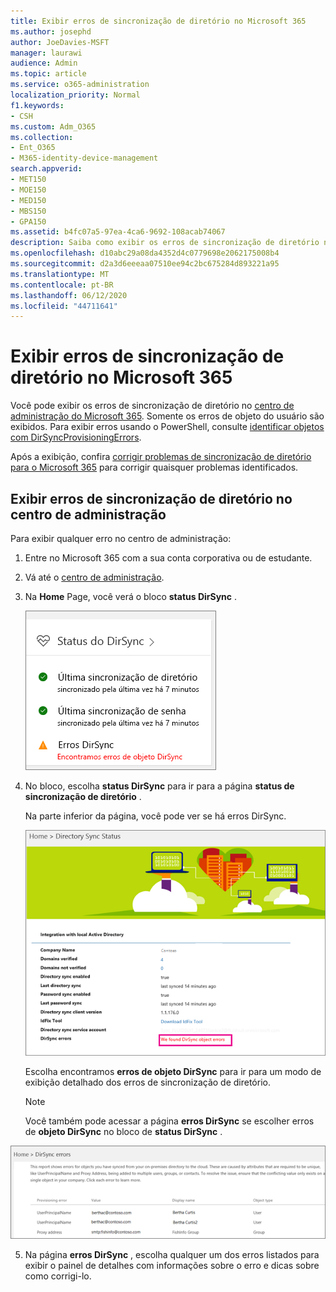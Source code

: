```yaml
---
title: Exibir erros de sincronização de diretório no Microsoft 365
ms.author: josephd
author: JoeDavies-MSFT
manager: laurawi
audience: Admin
ms.topic: article
ms.service: o365-administration
localization_priority: Normal
f1.keywords:
- CSH
ms.custom: Adm_O365
ms.collection:
- Ent_O365
- M365-identity-device-management
search.appverid:
- MET150
- MOE150
- MED150
- MBS150
- GPA150
ms.assetid: b4fc07a5-97ea-4ca6-9692-108acab74067
description: Saiba como exibir os erros de sincronização de diretório no centro de administração do Microsoft 365.
ms.openlocfilehash: d10abc29a08da4352d4c0779698e2062175008b4
ms.sourcegitcommit: d2a3d6eeeaa07510ee94c2bc675284d893221a95
ms.translationtype: MT
ms.contentlocale: pt-BR
ms.lasthandoff: 06/12/2020
ms.locfileid: "44711641"
---
```

# <a name="view-directory-synchronization-errors-in-microsoft-365"></a>Exibir erros de sincronização de diretório no Microsoft 365

Você pode exibir os erros de sincronização de diretório no [centro de administração do Microsoft 365](https://admin.microsoft.com). Somente os erros de objeto do usuário são exibidos. Para exibir erros usando o PowerShell, consulte [identificar objetos com DirSyncProvisioningErrors](https://docs.microsoft.com/azure/active-directory/hybrid/how-to-connect-syncservice-duplicate-attribute-resiliency).

Após a exibição, confira [corrigir problemas de sincronização de diretório para o Microsoft 365](fix-problems-with-directory-synchronization.md) para corrigir quaisquer problemas identificados.
  
## <a name="view-directory-synchronization-errors-in-the-admin-center"></a>Exibir erros de sincronização de diretório no centro de administração

Para exibir qualquer erro no centro de administração:
  
1. Entre no Microsoft 365 com a sua conta corporativa ou de estudante. 
    
2. Vá até o [centro de administração](https://support.office.com/article/758befc4-0888-4009-9f14-0d147402fd23).
    
3. Na **Home** Page, você verá o bloco **status DirSync** . 
    
    ![O bloco de Status do DirSync na visualização do centro de administração](media/060006e9-de61-49d5-8979-e77cda198e71.png)
  
4. No bloco, escolha **status DirSync** para ir para a página **status de sincronização de diretório** . 
    
    Na parte inferior da página, você pode ver se há erros DirSync.
    
    ![Na página status de sincronização de diretório, você pode ver se há erros de objeto DirSync](media/882094a3-80d3-4aae-b90b-78b27047974c.png)
  
    Escolha encontramos **erros de objeto DirSync** para ir para um modo de exibição detalhado dos erros de sincronização de diretório. 
    
    > [!NOTE]
    > Você também pode acessar a página **erros DirSync** se escolher erros de **objeto DirSync** no bloco de **status DirSync** . 
  
![Página de erros DirSync](media/a6e302d4-6be7-4e3a-b4b5-81c5a2c02952.png)
  
5. Na página **erros DirSync** , escolha qualquer um dos erros listados para exibir o painel de detalhes com informações sobre o erro e dicas sobre como corrigi-lo. 
